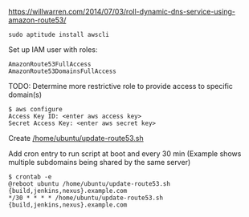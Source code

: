 https://willwarren.com/2014/07/03/roll-dynamic-dns-service-using-amazon-route53/

    sudo aptitude install awscli

Set up IAM user with roles:

    AmazonRoute53FullAccess
    AmazonRoute53DomainsFullAccess
    
TODO: Determine more restrictive role to provide access to specific domain(s)
    
    $ aws configure
    Access Key ID: <enter aws access key> 
    Secret Access Key: <enter aws secret key> 

Create [/home/ubuntu/update-route53.sh](scripts/update-route53.sh)

Add cron entry to run script at boot and every 30 min (Example shows multiple subdomains being shared by the same server)
    
    $ crontab -e
    @reboot ubuntu /home/ubuntu/update-route53.sh {build,jenkins,nexus}.example.com
    */30 * * * * /home/ubuntu/update-route53.sh {build,jenkins,nexus}.example.com


